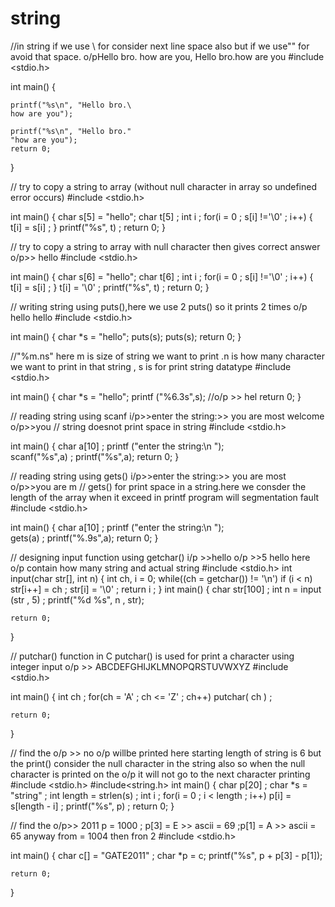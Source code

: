# string
//in string if we use \ for consider next line space also but if we use"" for avoid that space. o/pHello bro.    how are you, Hello bro.how are you
#include <stdio.h>

int main() {
   
    printf("%s\n", "Hello bro.\
    how are you");

    printf("%s\n", "Hello bro."
    "how are you");
    return 0;
}






// try to copy a string to array (without null character in array so undefined error occurs)
#include <stdio.h>

int main() {
   char s[5] = "hello";
   char t[5] ;
   int i ;
   for(i = 0 ; s[i] !='\0' ; i++)
   {
       t[i] = s[i] ;
   }
    printf("%s", t) ;
    return 0;
}







// try to copy a string to array with null character then gives correct answer o/p>> hello
#include <stdio.h>

int main() {
   char s[6] = "hello";
   char t[6] ;
   int i ;
   for(i = 0 ; s[i] !='\0' ; i++)
   {
       t[i] = s[i] ;
   }
   t[i] = '\0' ;
    printf("%s", t) ;
    return 0;
}










// writing string using puts(),here we use 2 puts() so it prints 2 times o/p hello hello
#include <stdio.h>

int main() {
    char *s = "hello";
    puts(s);
    puts(s);
    return 0;
}





//"%m.ns" here m is size of string we want to print .n is how many character we want to print in that string , s is for print string datatype
#include <stdio.h>

int main() {
    char *s = "hello";
   printf ("%6.3s",s);      //o/p >> hel
    return 0;
}





// reading  string using scanf i/p>>enter the string:>>   you are most welcome         o/p>>you
// string doesnot print space in string
#include <stdio.h>

int main() {
    char a[10] ;
   printf ("enter the string:\n ");     
   scanf("%s",a) ;
   printf("%s",a);
    return 0;
}




// reading  string using gets() i/p>>enter the string:>>  you are most           o/p>>you are m
// gets() for print space in a string.here we consder the length of the array when it exceed in printf program will segmentation fault 
#include <stdio.h>

int main() {
    char a[10] ;
   printf ("enter the string:\n ");     
   gets(a) ;
   printf("%.9s",a);
    return 0;
}






// designing input function using getchar() i/p >>hello o/p >>5 hello  here o/p contain how many string and actual string 
#include <stdio.h>
int input(char str[], int n)
{
    int ch, i = 0;
    while((ch = getchar()) != '\n')
    if (i < n)
    str[i++] = ch ;
    str[i] = '\0' ;
    return i ;
}
int main() {
    char str[100] ;
    int n = input (str , 5) ;
    printf("%d %s", n , str);

    return 0;
}







// putchar() function in C putchar() is used for print a character  using integer input  o/p >> ABCDEFGHIJKLMNOPQRSTUVWXYZ
#include <stdio.h>

int main() {
    int ch ;
    for(ch = 'A' ; ch <= 'Z' ; ch++)
    putchar( ch ) ;

    return 0;
}








// find the o/p >> no o/p willbe printed here starting length of string is 6 but the  print() consider the null character in the string also so when the null character is printed on the o/p it will not go to the next  character printing 
#include <stdio.h>
#include<string.h>
int main() {
    char p[20] ;
    char *s = "string" ;
    int length = strlen(s) ;
    int i ;
    for(i = 0 ; i < length ; i++)
    p[i] = s[length - i] ;
    printf("%s", p) ;
    return 0;
}





// find the o/p>> 2011 p = 1000 ; p[3] = E >> ascii = 69 ;p[1] = A >> ascii = 65 anyway from = 1004 then fron 2
#include <stdio.h>

int main() {
    char c[] = "GATE2011" ;
    char *p = c;
    printf("%s", p + p[3] - p[1]);

    return 0;
}















